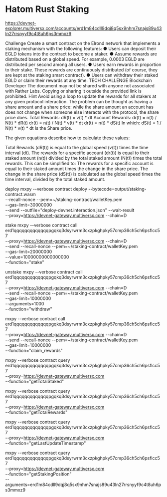 # Hatom Rust Staking

https://devnet-explorer.multiversx.com/accounts/erd1m84cdll9dqj8q5sx9nhm7snajs89u43ln27rrsnyyf9c4t8uh6ps3mmxz9


Challenge
Create a smart contract on the Elrond network that implements a staking
mechanism with the following features:
● Users can deposit their EGLD tokens into the contract to become a
staker.
● Assume rewards are distributed based on a global speed. For
example, 0.0003 EGLD are distributed per second among all users.
● Users earn rewards in proportion to their stake. These rewards are
continuously distributed (of course, they are kept at the staking smart
contract).
● Users can withdraw their staked EGLD or claim their rewards at any
time.
TECH CHALLENGE
Blockchain Developer
The document may not be shared with anyone not associated with Rather Labs. Copying or sharing it outside the provided link is prohibited.
Hint
Avoid using a loop to update the rewards for all stakers at any given
protocol interaction. The problem can be thought as having a share
amount and a share price: while the share amount an account has does
not change when someone else interacts with the protocol, the share price
does.
Total Rewards:
dR(t) = v(t) * dt
Account Rewards:
dr(t) = n(t) / N(t) * dR(t)
dr(t) = n(t) / N(t) * v(t) * dt
dr(t) = n(t) * dS(t)
In which:
dS(t) = 1 / N(t) * v(t) * dt
Is the Share price.

The given equations describe how to calculate these values:

Total Rewards (dR(t)) is equal to the global speed (v(t)) times the time interval (dt).
The rewards for a specific account (dr(t)) is equal to their staked amount (n(t)) divided by the total staked amount (N(t)) times the total rewards.
This can be simplified to: The rewards for a specific account is equal to their staked amount times the change in the share price.
The change in the share price (dS(t)) is calculated as the global speed times the time interval, divided by the total staked amount.


deploy
    mxpy --verbose contract deploy --bytecode=output/staking-contract.wasm \
    --recall-nonce --pem=~/staking-contract/walletKey.pem \
    --gas-limit=30000000 \
    --send --outfile="deploy-devnet.interaction.json" --wait-result \
    --proxy=https://devnet-gateway.multiversx.com --chain=D  


stake
mxpy --verbose contract call erd1qqqqqqqqqqqqqpgqkq3dsyrwrm3cxzpkghpky57cmp36ch5ch6psflcc57\
    --proxy=https://devnet-gateway.multiversx.com --chain=D \
    --send --recall-nonce --pem=~/staking-contract/walletKey.pem \
    --gas-limit=20000000 \
    --value=10000000000000000  \
    --function="stake"


unstake
    mxpy --verbose contract call erd1qqqqqqqqqqqqqpgqkq3dsyrwrm3cxzpkghpky57cmp36ch5ch6psflcc57\
    --proxy=https://devnet-gateway.multiversx.com --chain=D \
    --send --recall-nonce --pem=~/staking-contract/walletKey.pem \
    --gas-limit=10000000 \
    --arguments=1000\
    --function="withdraw"


 mxpy --verbose contract call erd1qqqqqqqqqqqqqpgqkq3dsyrwrm3cxzpkghpky57cmp36ch5ch6psflcc57\
    --proxy=https://devnet-gateway.multiversx.com --chain=D \
    --send --recall-nonce --pem=~/staking-contract/walletKey.pem \
    --gas-limit=10000000 \
    --function="claim_rewards"


mxpy --verbose contract query erd1qqqqqqqqqqqqqpgqkq3dsyrwrm3cxzpkghpky57cmp36ch5ch6psflcc57\
    --proxy=https://devnet-gateway.multiversx.com \
    --function="getTotalStaked"

mxpy --verbose contract query erd1qqqqqqqqqqqqqpgqkq3dsyrwrm3cxzpkghpky57cmp36ch5ch6psflcc57\
    --proxy=https://devnet-gateway.multiversx.com \
    --function="getTotalRewards"

mxpy --verbose contract query erd1qqqqqqqqqqqqqpgqkq3dsyrwrm3cxzpkghpky57cmp36ch5ch6psflcc57\
    --proxy=https://devnet-gateway.multiversx.com \
    --function="getLastUpdateTimestamp"


  mxpy --verbose contract query erd1qqqqqqqqqqqqqpgqkq3dsyrwrm3cxzpkghpky57cmp36ch5ch6psflcc57\
    --proxy=https://devnet-gateway.multiversx.com \
    --function="getStakingPosition" \
    --arguments=erd1m84cdll9dqj8q5sx9nhm7snajs89u43ln27rrsnyyf9c4t8uh6ps3mmxz9

